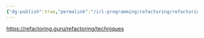 ```yaml
---
{"dg-publish":true,"permalink":"/irl-programming/refactoring/refactoring-guru/","tags":["intermediate","advanced"]}
---
```


https://refactoring.guru/refactoring/techniques